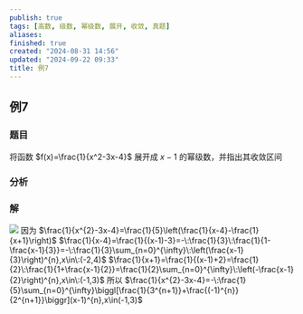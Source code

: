 ```yaml
---
publish: true
tags: [高数, 级数, 幂级数, 展开, 收敛, 真题]
aliases: 
finished: true
created: "2024-08-31 14:56"
updated: "2024-09-22 09:33"
title: 例7
---
```

## 例7
### 题目 
将函数 $f(x)=\frac{1}{x^2-3x-4}$ 展开成 $x-1$ 的幂级数，并指出其收敛区间
### 分析
### 解
![](https://img.hwenyi.live/202405201536987.webp)
因为 $\frac{1}{x^{2}-3x-4}=\frac{1}{5}\left(\frac{1}{x-4}-\frac{1}{x+1}\right)$
$\frac{1}{x-4}=\frac{1}{(x-1)-3}=-\:\frac{1}{3}\:\frac{1}{1-\frac{x-1}{3}}=-\:\frac{1}{3}\sum_{n=0}^{\infty}\:\left(\frac{x-1}{3}\right)^{n},x\in\:(-2,4)$ 
$\frac{1}{x+1}=\frac{1}{(x-1)+2}=\frac{1}{2}\:\frac{1}{1+\frac{x-1}{2}}=\frac{1}{2}\sum_{n=0}^{\infty}\:\left(-\frac{x-1}{2}\right)^{n},x\in\:(-1,3)$ 
所以 $\frac{1}{x^{2}-3x-4}=-\:\frac{1}{5}\sum_{n=0}^{\infty}\biggl[\frac{1}{3^{n+1}}+\frac{(-1)^{n}}{2^{n+1}}\biggr](x-1)^{n},x\in(-1,3)$